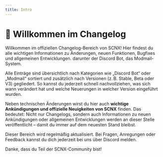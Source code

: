 ```yaml
---
title: Intro
---
```


# 👋 Willkommen im Changelog

Willkommen im offiziellen Changelog-Bereich von SCNX! Hier findest du alle wichtigen Informationen zu Änderungen, neuen Funktionen, Bugfixes und allgemeinen Entwicklungen. darunter der Discord Bot, das Modmail-System.  

Alle Einträge sind übersichtlich nach Kategorien wie „Discord Bot“ oder „Modmail“ sortiert und zusätzlich nach Versionen (z. B. Stable, Beta oder V3) gegliedert. So kannst du jederzeit schnell nachvollziehen, was sich wann verändert hat und welche Neuerungen in welcher Version eingeführt wurden.  

Neben technischen Änderungen wirst du hier auch **wichtige Ankündigungen und offizielle Neuigkeiten von SCNX** finden. Das bedeutet: Nicht nur Changelogs, sondern auch Informationen zu neuen Ankündigungen oder allgemeinen Entwicklungen werden an dieser Stelle veröffentlicht – damit du immer auf dem neuesten Stand bleibst.  

Dieser Bereich wird regelmäßig aktualisiert. Bei Fragen, Anregungen oder Feedback kannst du dich jederzeit bei uns über Discord melden.  

Danke, dass du Teil der SCNX-Community bist!